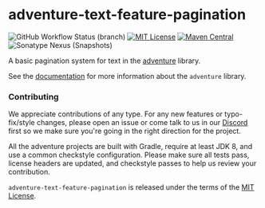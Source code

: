 # adventure-text-feature-pagination

![GitHub Workflow Status (branch)](https://img.shields.io/github/workflow/status/KyoriPowered/adventure-text-feature-pagination/build/master) [![MIT License](https://img.shields.io/badge/license-MIT-blue)](license.txt) [![Maven Central](https://img.shields.io/maven-central/v/net.kyori/adventure-text-feature-pagination?label=stable)](https://search.maven.org/search?q=g:net.kyori%20AND%20a:adventure*) ![Sonatype Nexus (Snapshots)](https://img.shields.io/nexus/s/net.kyori/adventure-text-feature-pagination?label=dev&server=https%3A%2F%2Fs01.oss.sonatype.org)

A basic pagination system for text in the [adventure](https://github.com/KyoriPowered/adventure) library.

See the [documentation](https://docs.adventure.kyori.net/) for more information about the `adventure` library.

### Contributing

We appreciate contributions of any type. For any new features or typo-fix/style changes, please open an issue or come talk to us in our [Discord] first so we make sure you're going in the right direction for the project.

All the adventure projects are built with Gradle, require at least JDK 8, and use a common checkstyle configuration. Please make sure all tests pass, license headers are updated, and checkstyle passes to help us review your contribution.

`adventure-text-feature-pagination` is released under the terms of the [MIT License](license.txt).

[Discord]: https://discord.gg/MMfhJ8F
